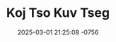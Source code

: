 ---
layout: movie-video-data
date: 2025-03-01 21:25:08 -0756
categories: movie

# Site Attributes
title: "Koj Tso Kuv Tseg"
permalink: "/movie/Koj_Tso_Kuv_Tseg"

# Movie Attributes
synopsis: "Koj tso kuv tseg, nyob teb chaws los tsuas xyoo 1978 yog ib zaj movie uas raug kev txom nyem raug luag tsim txom thiab ua ntsuag tsis muaj niam muaj txiv.  "
producer: "Vang Video Promotions, Star Picture Studio"
director: "Atary Xiong"
writer: "Atary Xiong, Aaran Vang"
video_link: ""
genre: "Action"
year: ""
release_type: "VHS"
storage: "Center for Hmong Studies"
thumbnail: "/assets/images/movie_thumbnails/Koj Tso Kuv Tseg.jpeg"
publishing_company: ""

# Sequels + Parts
base_movie: ""
total_parts: 
sequel: ""

# Movie Cast
cast:
- name: "Pao Lee"
- name: "Chou Vang"
- name: "Ali Lee"
---